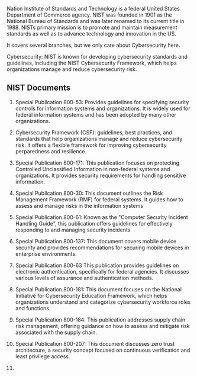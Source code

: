 Nation Institute of Standards and Technology is a federal United States Department of Commerce agency. NIST was founded in 1901 as the National Bureau of Standards and was later renamed to its current title in 1988. NISTs primary mission is to promote and maintain measurement standards as well as to advance technology and innovation in the US. 


It covers several branches, but we only care about Cybersecurity here. 

Cybersecurity: NIST is known for developing cybersecurity standards and guidelines, including the NIST Cybersecurity Framework, which helps organizations manage and reduce cybersecurity risk. 


## NIST Documents
1. Special Publication 800-53: Provides guidelines for specifying security controls for information systems and organizations. It is widely used for federal information systems and has been adopted by many other organizations.

2. Cybersecurity Framework (CSF): guidelines, best practices, and standards that help organizations manage and reduce cybersecurity risk. It offers a flexible framework for improving cybersecurity perparedness and resilience.

3. Special Publication 800-171: This publication focuses on protecting Controlled Unclassified Information in non-federal systems and organizations. It provides security requirements for handling sensitive information.

4. Special Publication 800-30: This document outlines the Risk Management Framework (RMF) for federal systems. It guides how to assess and manage risks in the information systems

5. Special Publication 800-61: Known as the "Computer Security Incident Handling Guide", this publication offers guidelines for effectively responding to and managing security incidents

6. Special Publication 800-137: This document covers mobile device security and provides recommendations for securing mobile devices in enterprise environments.

7. Special Publication 800-63 This publication provides guidelines on electronic authentication, specifically for federal agencies. It discusses various levels of assurance and authentication methods.

8. Special Publication 800-181: This document focuses on the National Initiative for Cybersecurity Education Framework, which helps organizations understand and categorize cybersecurity workforce roles and functions.

9. Special Publication 800-184: This publication addresses supply chain risk management, offering guidance on how to assess and mitigate risk associated with the supply chain.

10. Special Publication 800-207: This document discusses zero trust architecture, a security concept focused on continuous verification and least privilege access. 

11. 
